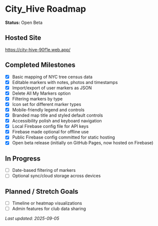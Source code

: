 # City_Hive Roadmap
**Status:** Open Beta

## Hosted Site

<https://city-hive-90f1e.web.app/>

## Completed Milestones

- [x] Basic mapping of NYC tree census data
- [x] Editable markers with notes, photos and timestamps
- [x] Import/export of user markers as JSON
- [x] Delete All My Markers option
- [x] Filtering markers by type
- [x] Icon set for different marker types
- [x] Mobile-friendly legend and controls
- [x] Branded map title and styled default controls
- [x] Accessibility polish and keyboard navigation
- [x] Local Firebase config file for API keys
- [x] Firebase made optional for offline use
- [x] Public Firebase config committed for static hosting
- [x] Open beta release (initially on GitHub Pages, now hosted on Firebase)

## In Progress

- [ ] Date-based filtering of markers
- [ ] Optional sync/cloud storage across devices

## Planned / Stretch Goals

- [ ] Timeline or heatmap visualizations
- [ ] Admin features for club data sharing

_Last updated: 2025-09-05_
